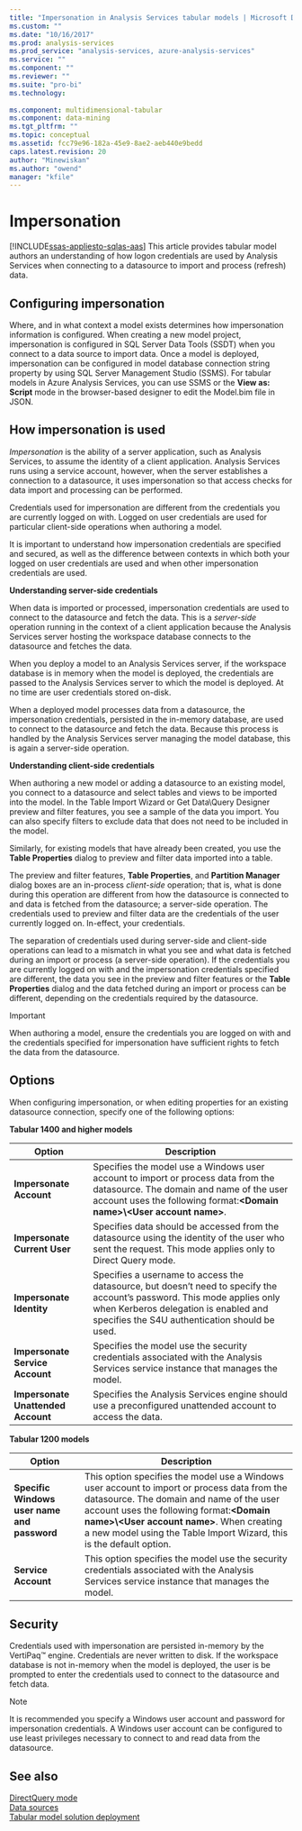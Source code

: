 ```yaml
---
title: "Impersonation in Analysis Services tabular models | Microsoft Docs"
ms.custom: ""
ms.date: "10/16/2017"
ms.prod: analysis-services
ms.prod_service: "analysis-services, azure-analysis-services"
ms.service: ""
ms.component: ""
ms.reviewer: ""
ms.suite: "pro-bi"
ms.technology: 
  
ms.component: multidimensional-tabular
ms.component: data-mining
ms.tgt_pltfrm: ""
ms.topic: conceptual
ms.assetid: fcc79e96-182a-45e9-8ae2-aeb440e9bedd
caps.latest.revision: 20
author: "Minewiskan"
ms.author: "owend"
manager: "kfile"
---
```

# Impersonation 
[!INCLUDE[ssas-appliesto-sqlas-aas](../../includes/ssas-appliesto-sqlas-aas.md)]
  This article provides tabular model authors an understanding of how logon credentials are used by Analysis Services when connecting to a datasource to import and process (refresh) data.  

##  <a name="bkmk_conf_imp_info"></a> Configuring impersonation  
 Where, and in what context a model exists determines how impersonation information is configured. When creating a new model project, impersonation is configured in SQL Server Data Tools (SSDT) when you connect to a data source to import data. Once a model is deployed, impersonation can be configured in model database connection string property by using SQL Server Management Studio (SSMS). For tabular models in Azure Analysis Services, you can use SSMS or the **View as: Script** mode in the browser-based designer to edit the Model.bim file in JSON.
  
##  <a name="bkmk_how_imper"></a> How impersonation is used  
 *Impersonation* is the ability of a server application, such as Analysis Services, to assume the identity of a client application. Analysis Services runs using a service account, however, when the server establishes a connection to a datasource, it uses impersonation so that access checks for data import and processing can be performed.  
  
 Credentials used for impersonation are different from the credentials you are currently logged on with. Logged on user credentials are used for particular client-side operations when authoring a model.  
  
 It is important to understand how impersonation credentials are specified and secured, as well as the difference between contexts in which both your logged on user credentials are used and when other impersonation credentials are used.  
  
 **Understanding server-side credentials**  
 
When data is imported or processed, impersonation credentials are used to connect to the datasource and fetch the data. This is a *server-side* operation running in the context of a client application because the Analysis Services server hosting the workspace database connects to the datasource and fetches the data.  
  
 When you deploy a model to an Analysis Services server, if the workspace database is in memory when the model is deployed, the credentials are passed to the Analysis Services server to which the model is deployed. At no time are user credentials stored on-disk.  
  
 When a deployed model processes data from a datasource, the impersonation credentials, persisted in the in-memory database, are used to connect to the datasource and fetch the data. Because this process is handled by the Analysis Services server managing the model database, this is again a server-side operation.  
  
 **Understanding client-side credentials**  
  
 When authoring a new model or adding a datasource to an existing model, you connect to a datasource and select tables and views to be imported into the model. In the Table Import Wizard or Get Data\Query Designer preview and filter features, you see a sample of the data you import. You can also specify filters to exclude data that does not need to be included in the model.  
  
 Similarly, for existing models that have already been created, you use the **Table Properties** dialog to preview and filter data imported into a table.  
  
 The preview and filter features, **Table Properties**, and **Partition Manager** dialog boxes are an in-process *client-side* operation; that is, what is done during this operation are different from how the datasource is connected to and data is fetched from the datasource; a server-side operation. The credentials used to preview and filter data are the credentials of the user currently logged on. In-effect, your credentials. 
  
 The separation of credentials used during server-side and client-side operations can lead to a mismatch in what you see and what data is fetched during an import or process (a server-side operation). If the credentials you are currently logged on with and the impersonation credentials specified are different, the data you see in the preview and filter features or the **Table Properties** dialog and the data fetched during an import or process can be different, depending on the credentials required by the datasource.  
  
> [!IMPORTANT]  
>  When authoring a model, ensure the credentials you are logged on with and the credentials specified for impersonation have sufficient rights to fetch the data from the datasource.  
  
##  <a name="bkmk_imp_info_options"></a> Options  
 When configuring impersonation, or when editing properties for an existing datasource connection, specify one of the following options:  
  
**Tabular 1400 and higher models**
 
|Option|Description|  
|------------|-----------------|  
|**Impersonate Account**|Specifies the model use a Windows user account to import or process data from the datasource. The domain and name of the user account uses the following format:**\<Domain name>\\<User account name\>**.|  
|**Impersonate Current User**|Specifies data should be accessed from the datasource using the identity of the user who sent the request. This mode  applies only to Direct Query mode.|  
|**Impersonate Identity**|Specifies a username to access the datasource, but doesn’t need to specify the account’s password. This mode applies only when Kerberos delegation is enabled and specifies the S4U authentication should be used.|  
|**Impersonate Service Account**|Specifies the model use the security credentials associated with the Analysis Services service instance that manages the model.|  
|**Impersonate Unattended Account**|Specifies the Analysis Services engine should use a preconfigured unattended account to access the data.|  


**Tabular 1200 models**
 
|Option|Description|  
|------------|-----------------|  
|**Specific Windows user name and password**|This option specifies the model use a Windows user account to import or process data from the datasource. The domain and name of the user account uses the following format:**\<Domain name>\\<User account name\>**. When creating a new model using the Table Import Wizard, this is the default option.|  
|**Service Account**|This option specifies the model use the security credentials associated with the Analysis Services service instance that manages the model.|  
  
##  <a name="bkmk_impers_sec"></a> Security  
 Credentials used with impersonation are persisted in-memory by the VertiPaq™ engine. Credentials are never written to disk. If the workspace database is not in-memory when the model is deployed, the user is be prompted to enter the credentials used to connect to the datasource and fetch data.  
  
> [!NOTE]  
>  It is recommended you specify a Windows user account and password for impersonation credentials. A Windows user account can be configured to use least privileges necessary to connect to and read data from the datasource.  
  

  
## See also  
 [DirectQuery mode](../../analysis-services/tabular-models/directquery-mode-ssas-tabular.md)   
 [Data sources](../../analysis-services/tabular-models/data-sources-ssas-tabular.md)   
 [Tabular model solution deployment](../../analysis-services/tabular-models/tabular-model-solution-deployment-ssas-tabular.md)  
  
  
